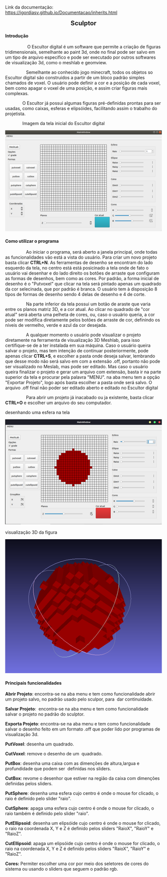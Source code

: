 Link da documentação:
https://igordiasv.github.io/Documentacao/inherits.html
<html>
<p style="text-align:center"><span style="font-size:20px"><strong>Sculptor</strong></span></p>
  
<h4>Introdução</h4>

<p>&nbsp; &nbsp; &nbsp; &nbsp; &nbsp; &nbsp; &nbsp; &nbsp; &nbsp; O Escultor digital &eacute; um software que permite a cria&ccedil;&atilde;o de figuras tridimensionais, semelhante ao paint 3d, onde no final pode ser salvo em um tipo de arquivo espec&iacute;fico e pode ser executado por outros softwares de visualiza&ccedil;&atilde;o 3d, como o meshlab e geomview.&nbsp; &nbsp; &nbsp; &nbsp; &nbsp; &nbsp; &nbsp;</p>

<p>&nbsp; &nbsp; &nbsp; &nbsp; &nbsp; &nbsp; &nbsp; &nbsp; &nbsp;Semelhante ao conhecido jogo minecraft, todos os objetos so Escultor digital s&atilde;o construidos a partir de um bloco padr&atilde;o simples chamados de voxel. O usu&aacute;rio pode definir a cor e a posi&ccedil;&atilde;o de cada voxel, bem como apagar o voxel de uma posi&ccedil;&atilde;o, e assim criar figuras mais complexas.</p>

<p>&nbsp; &nbsp; &nbsp; &nbsp; &nbsp; &nbsp; &nbsp; O Escultor j&aacute; possui algumas figuras pr&eacute;-definidas prontas para ser usadas, como caixas, esferas e elips&oacute;ides, facilitando assim o trabalho do projetista.</p>

<p>&nbsp; &nbsp; &nbsp; &nbsp; &nbsp; &nbsp; &nbsp; Imagem da tela inicial do Escultor digital</p>
  
<img src="img/telaPrincipal2.png"></img>

<h4>Como utilizar o programa</h1>

<p>&nbsp; &nbsp; &nbsp; &nbsp; &nbsp; &nbsp; &nbsp; &nbsp; &nbsp;Ao iniciar o programa, será aberto a janela principal, onde todas as funcionalidades vão está a vista do usuário. Para criar um novo projeto basta clicar <strong>CTRL+N</strong>. As ferramentas de desenho se encontram do lado esquerdo da tela, no centro está está posicinado a tela onde de fato o usuário vai desenhar e do lado direito os botões de arraste que configuram as formas de desenhos, bem como as cores. Por padrão, a forma inicial de desenho é o "Putvoxel" que clicar na tela será pintado apenas um quadrado da cor selecinada, que por padrão é branca. O usuário tem à disposição 8 tipos de formas de desenho sendo 4 delas de desenho e 4 de corte.</p>
<p>&nbsp; &nbsp; &nbsp; &nbsp; &nbsp; &nbsp; &nbsp; &nbsp; &nbsp;Na parte inferior da tela possui um botão de araste que varia entre os planos matriz 3D, e a cor atual. Ao clicar no quadrado de "cor atual" será aberta uma pelheta de cores, ou, caso o usuário queria, a cor pode ser modifica diretamente pelos botões de arraste de cor, definindo os níveis de vermelho, verde e azul da cor desejada.</p>
<p>&nbsp; &nbsp; &nbsp; &nbsp; &nbsp; &nbsp; &nbsp; &nbsp; &nbsp;A qualquer momento o usuário pode visualizar o projeto diretamente na ferramenta de visualização 3D Meshlab, para isso certifique-se de a ter instalada em sua máquina. Caso o usuário queira salvar o projeto, mas tem intenção de continuar posteriormente, pode apenas clicar <strong>CTRL+S</strong>, e escolher a pasta onde deseja salvar, lembrando que desse modo não será salvo em com a extensão .off, portanto não pode ser visualizado no Meslab, mas pode ser editado. Mas caso o usuário queira finalizar o projeto e gerar um arquivo com extensão, basta ir na parte superior da tela e procurar pela palavra "MENU". na aba menu tem a opção "Exportar Projeto", logo após basta escolher a pasta onde será salvo. O arquivo .off final não poder ser editado aberto e editado no Escultor digital</p>
<p>&nbsp; &nbsp; &nbsp; &nbsp; &nbsp; &nbsp; &nbsp; &nbsp; &nbsp;Para abrir um projeto já inacabado ou ja existente, basta clicar <strong>CTRL+O</strong> e escolher um arquivo do seu computador.

<p>desenhando uma esfera na tela</p>

<img src="img/telaEsfRed.png"><img>

<p>visualização 3D da figura
  
<img src="img/3dEsfRed.png"><img>

<h4>Principais funcionalidades</h4>

<p><strong>Abrir Projeto</strong>: encontra-se na aba menu e tem como funcionalidade abrir um projeto salvo, no&nbsp;padr&atilde;o usado pelo sculpor,&nbsp;para&nbsp; dar continuidade.</p>

<p><strong>Salvar Projeto</strong>:&nbsp;&nbsp;encontra-se na aba menu e tem como funcionalidade salvar o projeto no padr&atilde;o do sculptor.</p>

<p><strong>Exporta Projeto</strong>:&nbsp;encontra-se na aba menu e tem como funcionalidade salvar o desenho feito em um formato .off que poder lido por programas de visualiza&ccedil;&atilde;o 3d.</p>
<p><strong>PutVoxel</strong>: desenha um quadrado.</p>

<p><strong>CutVoxel</strong>: remove o desenho de um&nbsp;&nbsp;quadrado.</p>
<p><strong>PutBox</strong>: desenha uma caixa com as dimen&ccedil;&otilde;es de altura,largua e profundidade que podem&nbsp;ser&nbsp; definidas&nbsp;nos sliders.&nbsp;</p>
<p><strong>CutBox</strong>: revome o desenhor que estiver na regi&atilde;o da caixa com dimen&ccedil;&otilde;es definidas pelos sliders.</p>
<p><strong>PutSphere</strong>: desenha uma esfera cujo centro é onde o mouse for clicado, o raio é definido pelo slider  "raio".</p>

<p><strong>CutSphere</strong>: apaga uma esfera cujo centro é onde o mouse for clicado, o raio também é definido pelo slider  "raio".</p>

<p><strong>PutEllipsoid</strong>: desenha um elipsóide cujo centro é onde o mouse for clicado, o raio na coordenada X, Y e Z é definido pelos sliders  "RaioX", "RaioY" e "RaioZ".</p>

<p><strong>CutEllipsoid</strong>: apaga um elipsóide cujo centro é onde o mouse for clicado, o raio na coordenada X, Y e Z é definido pelos sliders  "RaioX", "RaioY" e "RaioZ".</p>

<p><strong>Cores:</strong>&nbsp;Permiter escolher uma cor por meio dos seletores de cores do sistema ou usando o sliders que seguem o padr&atilde;o rgb.</p>

</html>

